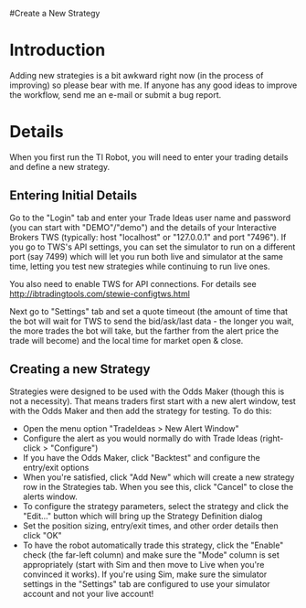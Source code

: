 #Create a New Strategy

# Introduction #

Adding new strategies is a bit awkward right now (in the process of improving) so please bear with me.  If anyone has any good ideas to improve the workflow, send me an e-mail or submit a bug report.


# Details #

When you first run the TI Robot, you will need to enter your trading details and define a new strategy.

## Entering Initial Details ##

Go to the "Login" tab and enter your Trade Ideas user name and password (you can start with "DEMO"/"demo") and the details of your Interactive Brokers TWS (typically: host "localhost" or "127.0.0.1" and port "7496").  If you go to TWS's API settings, you can set the simulator to run on a different port (say 7499) which will let you run both live and simulator at the same time, letting you test new strategies while continuing to run live ones.

You also need to enable TWS for API connections.  For details see http://ibtradingtools.com/stewie-configtws.html

Next go to "Settings" tab and set a quote timeout (the amount of time that the bot will wait for TWS to send the bid/ask/last data - the longer you wait, the more trades the bot will take, but the farther from the alert price the trade will become) and the local time for market open & close.

## Creating a new Strategy ##

Strategies were designed to be used with the Odds Maker (though this is not a necessity).  That means traders first start with a new alert window, test with the Odds Maker and then add the strategy for testing.  To do this:
  * Open the menu option "TradeIdeas > New Alert Window"
  * Configure the alert as you would normally do with Trade Ideas (right-click > "Configure")
  * If you have the Odds Maker, click "Backtest" and configure the entry/exit options
  * When you're satisfied, click "Add New" which will create a new strategy row in the Strategies tab.  When you see this, click "Cancel" to close the alerts window.
  * To configure the strategy parameters, select the strategy and click the "Edit..." button which will bring up the Strategy Definition dialog
  * Set the position sizing, entry/exit times, and other order details then click "OK"
  * To have the robot automatically trade this strategy, click the "Enable" check (the far-left column) and make sure the "Mode" column is set appropriately (start with Sim and then move to Live when you're convinced it works).  If you're using Sim, make sure the simulator settings in the "Settings" tab are configured to use your simulator account and not your live account!